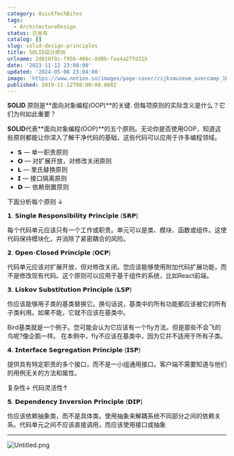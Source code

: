 ```yaml
---
category: QuickTechBites
tags:
  - ArchitectureDesign
status: 已发布
catalog: []
slug: solid-design-principles
title: SOLID设计原则
urlname: 2d810f8c-f950-406c-8d0b-faa4a27fd21b
date: '2023-11-12 23:08:00'
updated: '2024-05-08 23:04:00'
image: 'https://www.notion.so/images/page-cover/rijksmuseum_avercamp_1620.jpg'
published: 2019-11-12T08:00:00.000Z
---
```


**SOLID** 原则是**面向对象编程(OOP)**的关键. 但每项原则的实际含义是什么？它们为何如此重要？


**SOLID**代表**面向对象编程(OOP)**的五个原则。无论你是否使用OOP，知道这些原则都能让你深入了解干净代码的基础，这些代码可以应用于许多编程领域。

- 𝗦 — 单一职责原则
- 𝗢 — 对扩展开放，对修改关闭原则
- 𝗟 — 里氏替换原则
- 𝗜 — 接口隔离原则
- 𝗗 — 依赖倒置原则

下面分析每个原则 ↓


𝟭. 𝗦𝗶𝗻𝗴𝗹𝗲 𝗥𝗲𝘀𝗽𝗼𝗻𝘀𝗶𝗯𝗶𝗹𝗶𝘁𝘆 𝗣𝗿𝗶𝗻𝗰𝗶𝗽𝗹𝗲 (𝗦𝗥𝗣)


每个代码单元应该只有一个工作或职责。单元可以是类、模块、函数或组件。这使代码保持模块化，并消除了紧密耦合的风险。


𝟮. 𝗢𝗽𝗲𝗻-𝗖𝗹𝗼𝘀𝗲𝗱 𝗣𝗿𝗶𝗻𝗰𝗶𝗽𝗹𝗲 (𝗢𝗖𝗣)


代码单元应该对扩展开放，但对修改关闭。您应该能够使用附加代码扩展功能，而不是修改现有代码。这个原则可以应用于基于组件的系统，比如React前端。


𝟯. 𝗟𝗶𝘀𝗸𝗼𝘃 𝗦𝘂𝗯𝘀𝘁𝗶𝘁𝘂𝘁𝗶𝗼𝗻 𝗣𝗿𝗶𝗻𝗰𝗶𝗽𝗹𝗲 (𝗟𝗦𝗣)


你应该能够用子类的基类替换它。换句话说，基类中的所有功能都应该被它的所有子类利用。如果不能，它就不应该在基类中。


Bird基类就是一个例子。您可能会认为它应该有一个fly方法。但是那些不会飞的鸟呢?像企鹅一样。
在本例中，fly不应该在基类中，因为它并不适用于所有子类。


𝟰. 𝗜𝗻𝘁𝗲𝗿𝗳𝗮𝗰𝗲 𝗦𝗲𝗴𝗿𝗲𝗴𝗮𝘁𝗶𝗼𝗻 𝗣𝗿𝗶𝗻𝗰𝗶𝗽𝗹𝗲 (𝗜𝗦𝗣)


提供具有特定职责的多个接口，而不是一小组通用接口。客户端不需要知道与他们的用例无关的方法和属性。


复杂性↓
代码灵活性↑


𝟱. 𝗗𝗲𝗽𝗲𝗻𝗱𝗲𝗻𝗰𝘆 𝗜𝗻𝘃𝗲𝗿𝘀𝗶𝗼𝗻 𝗣𝗿𝗶𝗻𝗰𝗶𝗽𝗹𝗲 (𝗗𝗜𝗣)


你应该依赖抽象类，而不是具体类。使用抽象来解耦系统不同部分之间的依赖关系。代码单元之间不应该直接调用，而应该使用接口或抽象


---


![Untitled.png](https://prod-files-secure.s3.us-west-2.amazonaws.com/5d24fe63-e567-4804-86f9-9fdc62e13082/6fc4afd3-478b-4aaf-9884-0a3f8e406a71/Untitled.png?X-Amz-Algorithm=AWS4-HMAC-SHA256&X-Amz-Content-Sha256=UNSIGNED-PAYLOAD&X-Amz-Credential=ASIAZI2LB466YADU4ZRU%2F20250414%2Fus-west-2%2Fs3%2Faws4_request&X-Amz-Date=20250414T054053Z&X-Amz-Expires=3600&X-Amz-Security-Token=IQoJb3JpZ2luX2VjEIX%2F%2F%2F%2F%2F%2F%2F%2F%2F%2FwEaCXVzLXdlc3QtMiJIMEYCIQD7G0SDGvrmW0u1Dhw%2F%2Bt%2FgHLn2UousFZe%2BtS67biFYYQIhALnNqwgMxH4Hdq6sdOWX2XCPgtumLrGPnkeoGi7KqF06KogECP7%2F%2F%2F%2F%2F%2F%2F%2F%2F%2FwEQABoMNjM3NDIzMTgzODA1IgxpoL12XE8tPBsW14sq3ANjBU4QM69%2F92aoG4OKKCiwrE4JILS09FgjH8fpP88BGkayJu48nElP92RtNZuU9SBJR56mLzoV2GnVyAODfR8Y2czpEG2qeL8lMI7cjtDwqLbkovLgf3zio0lbAKYzFqNoMpyaBtOBAL1N%2FW%2FLXgMSX1%2FLYijHa9P707W9bg6%2BkY81f7ED6bFTJzjIuKIdARE8jSRVZ8CVOCBpOxaGYBOAqu6gKHQfiR6WlW9U%2Bnus1msx91rdVuhcVXJ1PGDpODEYMb9NgsoAdBQ3v4crEs%2FStMxRFRBO8DUBGb6RiyI182k3VWloSNn0%2BA7e%2FUdGru3hUueSJl51NrGeCF0PrJM%2F7PvtN4rbhJrSRlWS5mBga8KH4ahuEhVcs7x4khHG%2BbXeLvaaPwhp4haZpy%2FMhQ%2BX7JNkPRgUHkxeooW4ywI5xlnDwGFD3hUN8LUg8HBa46tV%2BwFYEhusE%2BV5fprOxb1ohOErMCKmV2Jmfgc6X3hvJx2rqx3wgzEEdDsTXxo20SYaJhkRZ3H%2BELbhiXl1g6wjQ4cCzrkGQH6t%2BOdlLEpruuC2Yjk5EIMj4VG%2FV7u8ZuBZjbe1t6MB3Ta8BXin6wm1IaDtVG3OjUbaujbLcMFoni1K04XkH0OKKPydvzC2rPK%2FBjqkAXU%2FarbrhmCO9ED7EM9%2BTe9SmPwzL3%2F892Tu6JXjGBwUAZmL5FUcVsST%2Bpq4sVoRmixvMtCr0xq3n8QlOrCdXfotKnyZXYCXuQRnvTdxAPeadSyN64OdUlzLuLOUBIUWpjWlwQjtRyUQaDqodkpBBbX9SpTUvNG40h7KVOt4004M28M71WFLVw5fOqAKXjCfFcLx3htOmk6XJsil%2FpDBiOnnBLhr&X-Amz-Signature=fb2cbb0521c310abc17763a162677c12603c58e2e06c4a219d93fe024a819883&X-Amz-SignedHeaders=host&x-id=GetObject)

